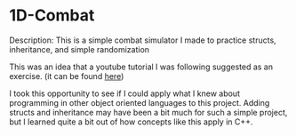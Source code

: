 # 1D-Combat
Description: This is a simple combat simulator I made to practice structs, inheritance, and simple randomization

This was an idea that a youtube tutorial I was following suggested as an exercise. (it can be found [here](https://youtu.be/TH7plF4UT_E))

I took this opportunity to see if I could apply what I knew about programming in other object oriented languages to this project.
Adding structs and inheritance may have been a bit much for such a simple project, but I learned quite a bit out of how
concepts like this apply in C++.
